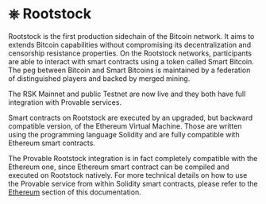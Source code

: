 # <a style="display:inline-block; min-width:20px">&#9096;</a> Rootstock

Rootstock is the first production sidechain of the Bitcoin network. It aims to extends Bitcoin capabilities without compromising its decentralization and censorship resistance properties. On the Rootstock networks, participants are able to interact with smart contracts using a token called Smart Bitcoin. The peg between Bitcoin and Smart Bitcoins is maintained by a federation of distinguished players and backed by merged mining.

The RSK Mainnet and public Testnet are now live and they both have full integration with Provable services.

Smart contracts on Rootstock are executed by an upgraded, but backward compatible version, of the Ethereum Virtual Machine. Those are written using the programming language Solidity and are fully compatible with Ethereum smart contracts.

The Provable Rootstock integration is in fact completely compatible with the Ethereum one, since Ethereum smart contract can be compiled and executed on Rootstock natively.
For more technical details on how to use the Provable service from within Solidity smart contracts, please refer to the [Ethereum](#ethereum-quick-start) section of this documentation.

